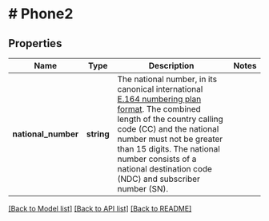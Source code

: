 # # Phone2

## Properties

Name | Type | Description | Notes
------------ | ------------- | ------------- | -------------
**national_number** | **string** | The national number, in its canonical international [E.164 numbering plan format](https://www.itu.int/rec/T-REC-E.164/en). The combined length of the country calling code (CC) and the national number must not be greater than 15 digits. The national number consists of a national destination code (NDC) and subscriber number (SN). |

[[Back to Model list]](../../README.md#models) [[Back to API list]](../../README.md#endpoints) [[Back to README]](../../README.md)
